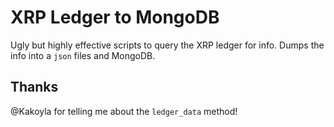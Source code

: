 # XRP Ledger to MongoDB

Ugly but highly effective scripts to query the XRP ledger for info. Dumps the info into a `json` files and MongoDB.

## Thanks

@Kakoyla for telling me about the `ledger_data` method! 
